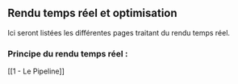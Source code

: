 ## Rendu temps réel et optimisation

Ici seront listées les différentes pages traitant du rendu temps réel.

### **Principe du rendu temps réel :**

[[1 - Le Pipeline]]


